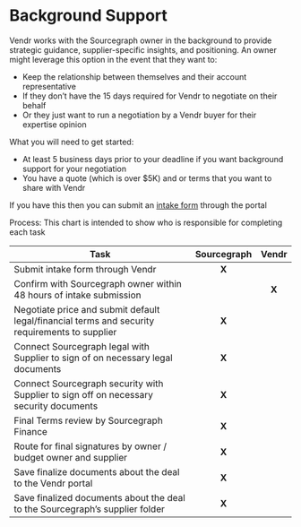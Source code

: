 # Background Support

Vendr works with the Sourcegraph owner in the background to provide strategic guidance, supplier-specific insights, and positioning. An owner might leverage this option in the event that they want to:

- Keep the relationship between themselves and their account representative
- If they don’t have the 15 days required for Vendr to negotiate on their behalf
- Or they just want to run a negotiation by a Vendr buyer for their expertise opinion

What you will need to get started:

- At least 5 business days prior to your deadline if you want background support for your negotiation
- You have a quote (which is over $5K) and or terms that you want to share with Vendr

If you have this then you can submit an [intake form](Intake_Form.md) through the portal

Process: This chart is intended to show who is responsible for completing each task

| Task                                                                                           | Sourcegraph | Vendr |
| ---------------------------------------------------------------------------------------------- | :---------: | :---: |
| Submit intake form through Vendr                                                               |    **X**    |       |
| Confirm with Sourcegraph owner within 48 hours of intake submission                            |             | **X** |
| Negotiate price and submit default legal/financial terms and security requirements to supplier |    **X**    |       |
| Connect Sourcegraph legal with Supplier to sign of on necessary legal documents                |    **X**    |       |
| Connect Sourcegraph security with Supplier to sign off on necessary security documents         |    **X**    |       |
| Final Terms review by Sourcegraph Finance                                                      |    **X**    |       |
| Route for final signatures by owner / budget owner and supplier                                |    **X**    |       |
| Save finalize documents about the deal to the Vendr portal                                     |    **X**    |       |
| Save finalized documents about the deal to the Sourcegraph’s supplier folder                   |    **X**    |       |
